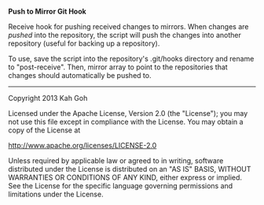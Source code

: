 **Push to Mirror Git Hook**

Receive hook for pushing received changes to mirrors. When changes are <i>pushed</i> into the repository, the script will push the changes into another repository (useful for backing up a repository).

To use, save the script into the repository's .git/hooks directory and rename to "post-receive". Then, mirror array to point to the repositories that changes should automatically be pushed to.

---

 Copyright 2013 Kah Goh

 Licensed under the Apache License, Version 2.0 (the "License");
 you may not use this file except in compliance with the License.
 You may obtain a copy of the License at

   http://www.apache.org/licenses/LICENSE-2.0

 Unless required by applicable law or agreed to in writing, software
 distributed under the License is distributed on an "AS IS" BASIS,
 WITHOUT WARRANTIES OR CONDITIONS OF ANY KIND, either express or implied.
 See the License for the specific language governing permissions and
 limitations under the License.
